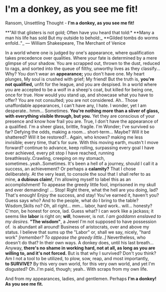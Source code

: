 # I'm a donkey, as you see me fit!


Ransom, Unsettling Thought - **I'm a donkey, as you see me fit!**

<!--more-->

**"All that glisters is not gold; Often have you heard that told:\*
**Many a man his life has sold But my outside to behold:_
\*\*Gilded tombs do worms enfold.."_ ― William Shakespeare, The Merchant of Venice

In a world where one is judged by one's appearance, where qualification takes precedence over qualities. Where your fate is determined by a mere glimpse of your shadow.
You are scrapped out, thrown to the dust, reduced to rags, and sorted into the queue of filthy, unworthy lives as they classify... Why? You don't wear an **appearance;** you don't have one. My heart plunges, My soul is crushed with grief; My friend! But the truth is, **you're not qualified,** unfit for the league, and you are despised. In a world where you are accepted to be a wolf in a sheep's coat, but killed for being one, once for true.
How would you stand up, and showcase what you have to offer? You are not consulted; you are not considered. Ah.. Those unaffordable appearances, I can't have any, I hate. I wonder, yet I am desperate.. hmm… Sometimes.
**You're nothing more than a sliver of glass, with everything visible through, but you.** Yet they are conscious of your presence and know how frail you are.
True, I don't have the appearance of a qualified. I'm a sheer glass, brittle, fragile. I'm Wonder; I've survived so far? Defying the odds, making a room… short-term… Maybe? Will it be shattered? Will it be restored?.. Again, who knows? making me less invisible; every time, that's for sure.
With this moving earth, mustn't I move forward? continue to advance, keep rolling, surpassing every goal I have ever achieved, every pit stop I have reached, running breathlessly..Crawling, creeping on my stomach, sometimes..yeah..Sometimes. It's been a hell of a journey, should I call it a success, an achievement? Or perhaps a **calamity?** That I chose deliberately.
At the very least, to console the soul that I shall refer to as mine, **a dubious claim!**, I’m allowing myself to label this as an accomplishment! To appease the greedy little fool, imprisoned in my skull and ever demanding!
… Stop! Right there, what the hell are you doing, lad? That's enough! Enjoy the success, and stay! You've earned it, haven't you? Guess says who?
And to the people, what do I bring to the table? Wisdom,Skills no? Oh, all right… mm… labor, hard work.. will… honesty? C'mon, be honest for once, lad.
Guess what? I can work like a jackass; it seems like **labor** is right on; **will**, however, is not. _I am goddamn enslaved to my desires._
**"The wisdom"**, a Jewel I'm not supposed to have possession of.  is abundant all around! Business of aristocrats, over and above my status.
I believe that sums up the "Labor" or, shall we say, nicely, "hard work" _[remember? To appease the greedy little..]_ Nevertheless, who doesn't do that? In their own ways. A donkey does, until his last breath… Anyway, **there's no shame in working hard, not at all, as long as you are willing to, and it's not forced.** But is that why I survived? Don't you think? Am I not a tool to be utilized, to plow, sow, reap, and most importantly, **to SURVIVE?** By this very own world, for this very own world, and yet I'm disgusted? Oh..I'm paid, though; yeah.. With scraps from my own life.

And from my appearances, ladies, and gentlemen. Perhaps **I'm a donkey! As you see me fit.**


